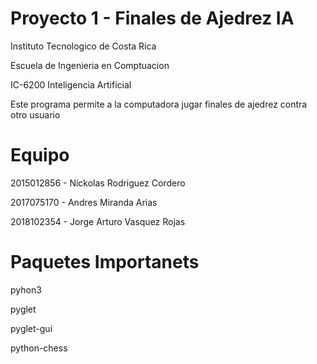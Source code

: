 # Proyecto 1 - Finales de Ajedrez IA

Instituto Tecnologico de Costa Rica

Escuela de Ingenieria en Comptuacion

IC-6200 Inteligencia Artificial

Este programa permite a la computadora jugar finales de ajedrez contra otro usuario

# Equipo

2015012856 - Nickolas Rodriguez Cordero

2017075170 - Andres Miranda Arias

2018102354 - Jorge Arturo Vasquez Rojas

# Paquetes Importanets

pyhon3

pyglet

pyglet-gui

python-chess


